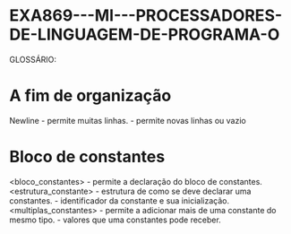 # EXA869---MI---PROCESSADORES-DE-LINGUAGEM-DE-PROGRAMA-O

GLOSSÁRIO:

# A fim de organização
Newline - permite muitas linhas.
<newline> - permite novas linhas ou vazio

# Bloco de constantes
<bloco_constantes> - permite a declaração do bloco de constantes.
<estrutura_constante> - estrutura de como se deve declarar uma constantes.
<constantes> - identificador da constante e sua inicialização.
<multiplas_constantes> - permite a adicionar mais de uma constante do mesmo tipo.
<constante> - valores que uma constantes pode receber.


